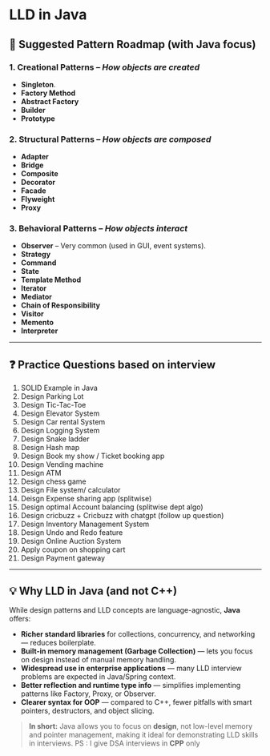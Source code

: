 # LLD in Java

## 🎯 Suggested Pattern Roadmap (with Java focus)

### 1. Creational Patterns – *How objects are created*
- **Singleton**.
- **Factory Method**
- **Abstract Factory**
- **Builder**
- **Prototype**

### 2. Structural Patterns – *How objects are composed*
- **Adapter**
- **Bridge**
- **Composite**
- **Decorator**
- **Facade**
- **Flyweight**
- **Proxy**

### 3. Behavioral Patterns – *How objects interact*
- **Observer** – Very common (used in GUI, event systems).
- **Strategy**
- **Command**
- **State**
- **Template Method**
- **Iterator**
- **Mediator**
- **Chain of Responsibility**
- **Visitor**
- **Memento**
- **Interpreter**

---

## ❓ Practice Questions based on interview

1. SOLID Example in Java
2. Design Parking Lot
3. Design Tic-Tac-Toe
4. Design Elevator System
5. Design Car rental System
6. Design Logging System
7. Design Snake ladder
8. Design Hash map
9. Design Book my show / Ticket booking app
10. Design Vending machine 
11. Design ATM
12. Design chess game
13. Design File system/ calculator
14. Deisgn Expense sharing app (splitwise)
15. Design optimal Account balancing (splitwise dept algo)
16. Design cricbuzz + Cricbuzz with chatgpt (follow up question)
17. Design Inventory Management System
18. Design Undo and Redo feature
19. Design Online Auction System
20. Apply coupon on shopping cart
21. Design Payment gateway 


---

## 💡 Why LLD in Java (and not C++)

While design patterns and LLD concepts are language-agnostic, **Java** offers:

- **Richer standard libraries** for collections, concurrency, and networking — reduces boilerplate.
- **Built-in memory management (Garbage Collection)** — lets you focus on design instead of manual memory handling.
- **Widespread use in enterprise applications** — many LLD interview problems are expected in Java/Spring context.
- **Better reflection and runtime type info** — simplifies implementing patterns like Factory, Proxy, or Observer.
- **Clearer syntax for OOP** — compared to C++, fewer pitfalls with smart pointers, destructors, and object slicing.

> **In short:** Java allows you to focus on **design**, not low-level memory and pointer management, making it ideal for demonstrating LLD skills in interviews.
> PS : I give DSA interviews in **CPP** only
